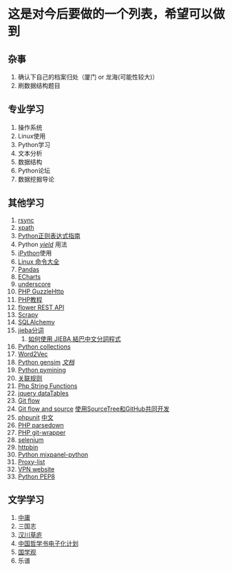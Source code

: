 # 这是对今后要做的一个列表，希望可以做到 #

## 杂事 ##
1. 确认下自己的档案归处（厦门 or 龙海(可能性较大)）
2. 刷数据结构题目

## 专业学习 ##
1. 操作系统
2. Linux使用
3. Python学习
4. 文本分析
5. 数据结构
6. Python论坛
7. 数据挖掘导论

## 其他学习 ##
1. [rsync](https://rsync.samba.org/)
2. [xpath](http://www.w3school.com.cn/xpath/index.asp)
3. [Python正则表达式指南](http://www.cnblogs.com/huxi/archive/2010/07/04/1771073.html)
4. Python [_yield_](http://pyzh.readthedocs.org/en/latest/the-python-yield-keyword-explained.html) 用法
5. [iPython](http://z42.readthedocs.org/zh/latest/devtools/ipython.html)使用
6. [Linux 命令大全](http://www.runoob.com/linux/linux-command-manual.html)
7. [Pandas](http://pandas.pydata.org/pandas-docs/stable/tutorials.html)
8. [ECharts](http://echarts.baidu.com/doc/doc.html)
9. [underscore](http://underscorejs.org/)
10. [PHP GuzzleHttp](http://guzzle.readthedocs.org/en/latest/overview.html)
11. [PHP教程](http://www.runoob.com/php/php-tutorial.html)
12. [flower REST API](http://nbviewer.ipython.org/github/mher/flower/blob/master/docs/api.ipynb)
13. [Scrapy](http://doc.scrapy.org/en/1.0/index.html) 
14. [SQLAlchemy](http://docs.sqlalchemy.org/en/rel_1_0/)
15. [jieba分词](https://github.com/fxsjy/jieba)
    1. [如何使用 JIEBA 結巴中文分詞程式](http://blog.fukuball.com/ru-he-shi-yong-jieba-jie-ba-zhong-wen-fen-ci-cheng-shi/)
16. [Python collections](https://docs.python.org/2/library/collections.html#module-collections)
17. [Word2Vec](https://github.com/danielfrg/word2vec)
18. [Python gensim](https://github.com/piskvorky/gensim) [_文档_](https://radimrehurek.com/gensim/tutorial.html#) 
19. [Python pymining](https://github.com/bartdag/pymining)
20. [关联规则](http://baike.baidu.com/view/1076817.htm)
21. [Php String Functions](http://php.net/manual/en/ref.strings.php)
22. [jquery dataTables](https://www.datatables.net/)
23. [Git flow](https://github.com/nvie/gitflow)
24. [Git flow and source](https://github.com/GSoft-SharePoint/Dynamite/wiki/Getting-started-with-SourceTree,-Git-and-git-flow)         [使用SourceTree和GitHub共同开发](http://www.cnblogs.com/duger/p/3496495.html)
25. [phpunit](https://phpunit.de/getting-started.html) [中文](https://phpunit.de/manual/current/zh_cn/incomplete-and-skipped-tests.html#incomplete-and-skipped-tests.incomplete-tests)
26. [PHP parsedown](https://github.com/erusev/parsedown)
27. [PHP git-wrapper](https://github.com/cpliakas/git-wrapper)
28. [selenium](https://github.com/SeleniumHQ/selenium/)
29. [httpbin](http://httpbin.org/)
30. [Python mixpanel-python](https://github.com/mixpanel/mixpanel-python)
31. [Proxy-list](http://ipaddress.com/proxy-list/)
32. [VPN website](https://www.hidemyass.com/)
33. [Python PEP8](https://www.python.org/dev/peps/pep-0008/)

## 文学学习 ##
1. [中庸 ](http://ctext.org/liji/zhong-yong/zhs)
2. 三国志 
  1. [汉川草庐](http://www.sidneyluo.net/a/a04/a04.htm) 
  2. [中国哲学书电子化计划](http://ctext.org/text.pl?node=601875&if=gb&remap=gb)
  3. [国学观](http://www.guoxue.com/shibu/24shi/sangzz/sgzzml.htm)
3. 乐谱
